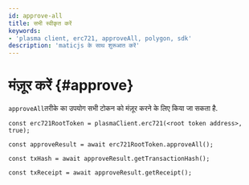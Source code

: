 ```yaml
---
id: approve-all
title: सभी स्वीकृत करें
keywords:
- 'plasma client, erc721, approveAll, polygon, sdk'
description: 'maticjs के साथ शुरूआत करें'
---
```


# मंज़ूर करें {#approve}

`approveAll`तरीके का उपयोग सभी टोकन को मंज़ूर करने के लिए किया जा सकता है.

```
const erc721RootToken = plasmaClient.erc721(<root token address>, true);

const approveResult = await erc721RootToken.approveAll();

const txHash = await approveResult.getTransactionHash();

const txReceipt = await approveResult.getReceipt();

```
